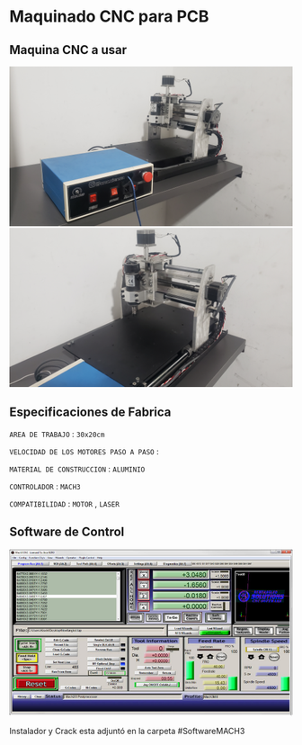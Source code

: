 # Maquinado CNC para PCB

## Maquina CNC a usar

![](img/20230127_203457.jpg)
![](img/20230127_203516.jpg)

## Especificaciones de Fabrica

``AREA DE TRABAJO`` : ``30x20cm``

``VELOCIDAD DE LOS MOTORES PASO A PASO`` : 

``MATERIAL DE CONSTRUCCION`` : ``ALUMINIO``

``CONTROLADOR`` : ``MACH3`` 

``COMPATIBILIDAD`` : ``MOTOR`` , ``LASER`` 


## Software de Control

![](img/Mach3-Screen.jpg)

Instalador y Crack esta adjuntó en la carpeta #SoftwareMACH3


